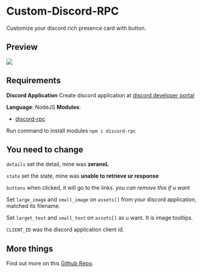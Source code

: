 # Custom-Discord-RPC

Customize your discord rich presence card with button.
## Preview
<img src="https://i.imgur.com/rNgj39y.jpg"/>

## Requirements
<b>Discord Application</b>
Create discord application at <a href="https://discord.com/developers/applications" target="_blank">discord developer portal</a>

<b>Language</b>: NodeJS
<b>Modules</b>:
- <a href="https://www.npmjs.com/package/discord-rpc">discord-rpc</a>

Run command to install modules
``npm i discord-rpc``

## You need to change
`details` set the detail, mine was <b>zeraneL</b>

`state` set the state, mine was <b>unable to retrieve ur response</b>

`buttons` when clicked, it will go to the links. <i>you can remove this if u want</i>

Set `large_image` and `small_image` on `assets[]` from your discord application, matched its filename.

Set `larget_text` and `small_text` on `assets[]` as u want. It is image tooltips.

`CLIENT_ID` was the discord application client id.

## More things
Find out more on this <a href="https://github.com/discord/discord-rpc">Github Repo</a>.
